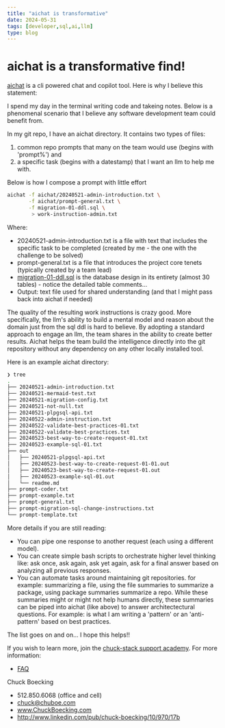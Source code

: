 ```yaml
---
title: "aichat is transformative"
date: 2024-05-31
tags: [developer,sql,ai,llm]
type: blog
---
```

# aichat is a transformative find!

[aichat](https://github.com/sigoden/aichat) is a cli powered chat and copilot tool. Here is why I believe this statement:

I spend my day in the terminal writing code and takeing notes. Below is a phenomenal scenario that I believe any software development team could benefit from.

In my git repo, I have an aichat directory. It contains two types of files:
1. common repo prompts that many on the team would use (begins with 'prompt%') and
1. a specific task (begins with a datestamp) that I want an llm to help me with. 

Below is how I compose a prompt with little effort

```bash
aichat -f aichat/20240521-admin-introduction.txt \
       -f aichat/prompt-general.txt \
       -f migration-01-ddl.sql \
        > work-instruction-admin.txt
```

Where:

- 20240521-admin-introduction.txt is a file with text that includes the specific task to be completed (created by me - the one with the challenge to be solved)
- prompt-general.txt is a file that introduces the project core tenets (typically created by a team lead)
- [migration-01-ddl.sql](https://github.com/chuckstack/pg-workflow/blob/main/migration-01-ddl.sql) is the database design in its entirety (almost 30 tables) - notice the detailed table comments...
- Output: text file used for shared understanding (and that I might pass back into aichat if needed)

The quality of the resulting work instructions is crazy good. More specifically, the llm's ability to build a mental model and reason about the domain just from the sql ddl is hard to believe. By adopting a standard approach to engage an llm, the team shares in the ability to create better results. Aichat helps the team build the intelligence directly into the git repository without any dependency on any other locally installed tool.

Here is an example aichat directory:
```bash
❯ tree
.
├── 20240521-admin-introduction.txt
├── 20240521-mermaid-test.txt
├── 20240521-migration-config.txt
├── 20240521-not-null.txt
├── 20240521-plpgsql-api.txt
├── 20240522-admin-instruction.txt
├── 20240522-validate-best-practices-01.txt
├── 20240522-validate-best-practices.txt
├── 20240523-best-way-to-create-request-01.txt
├── 20240523-example-sql-01.txt
├── out
│   ├── 20240521-plpgsql-api.txt
│   ├── 20240523-best-way-to-create-request-01-01.out
│   ├── 20240523-best-way-to-create-request-01.out
│   ├── 20240523-example-sql-01.out
│   └── readme.md
├── prompt-coder.txt
├── prompt-example.txt
├── prompt-general.txt
├── prompt-migration-sql-change-instructions.txt
└── prompt-template.txt
```

More details if you are still reading:

- You can pipe one response to another request (each using a different model).
- You can create simple bash scripts to orchestrate higher level thinking like: ask once, ask again, ask yet again, ask for a final answer based on analyzing all previous responses.
- You can automate tasks around maintaining git repositories. for example: summarizing a file, using the file summaries to summarize a package, using package summaries summarize a repo. While these summaries might or might not help humans directly, these summaries can be piped into aichat (like above) to answer architectectural questions. For example: is what I am writing a 'pattern' or an 'anti-pattern' based on best practices.

The list goes on and on... I hope this helps!!

If you wish to learn more, join the [chuck-stack support academy](https://buy.stripe.com/7sIbLIeeU3oT4IEfYY). For more information:
- [FAQ](../faq-academy.md)


Chuck Boecking
- 512.850.6068 (office and cell)
- chuck@chuboe.com
- www.ChuckBoecking.com
- http://www.linkedin.com/pub/chuck-boecking/10/970/17b
